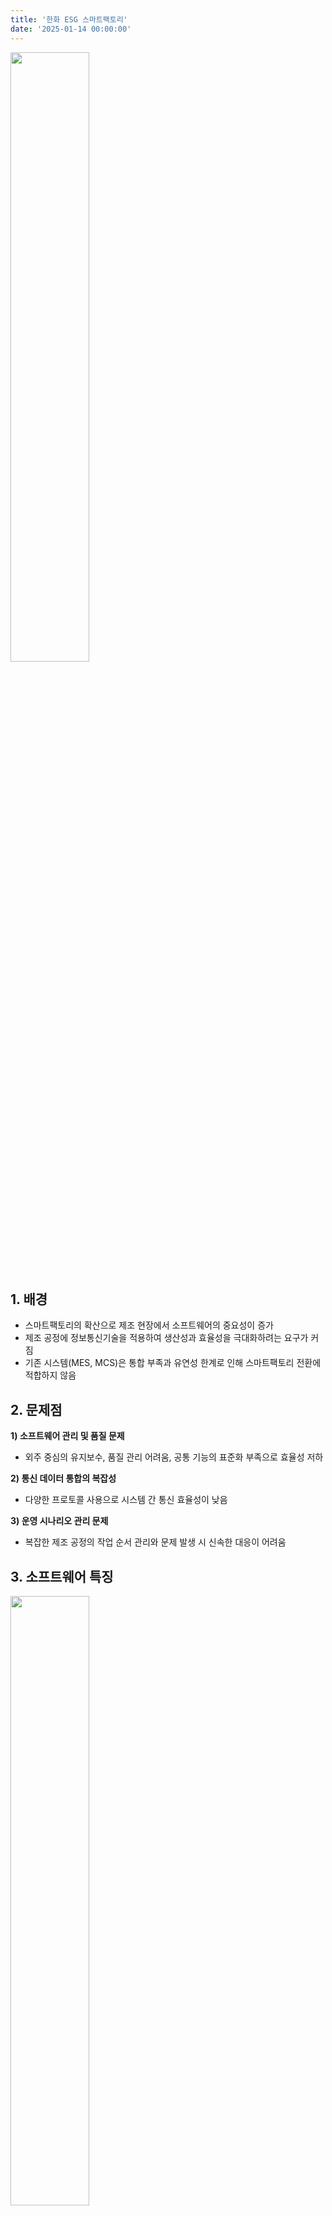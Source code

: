 ```yaml
---
title: '한화 ESG 스마트팩토리'
date: '2025-01-14 00:00:00'
---
```


<img src='/images/dev/dev-9-1.jpg' width='50%'>

## 1. 배경
- 스마트팩토리의 확산으로 제조 현장에서 소프트웨어의 중요성이 증가
- 제조 공정에 정보통신기술을 적용하여 생산성과 효율성을 극대화하려는 요구가 커짐
- 기존 시스템(MES, MCS)은 통합 부족과 유연성 한계로 인해 스마트팩토리 전환에 적합하지 않음

## 2. 문제점
**1) 소프트웨어 관리 및 품질 문제**
- 외주 중심의 유지보수, 품질 관리 어려움, 공통 기능의 표준화 부족으로 효율성 저하

**2) 통신 데이터 통합의 복잡성**
- 다양한 프로토콜 사용으로 시스템 간 통신 효율성이 낮음

**3) 운영 시나리오 관리 문제**
- 복잡한 제조 공정의 작업 순서 관리와 문제 발생 시 신속한 대응이 어려움

## 3. 소프트웨어 특징

<img src='/images/dev/dev-9-2.jpg' width='50%'>

**1) 모듈화 및 유연성 제공**
- 통신, 제어 등 공통 핵심 기능을 모듈화하여 블록처럼 조합 가능
- 고객 맞춤형 소프트웨어를 빠르고 쉽게 구축

**2) No-Code 플랫폼**
- 코딩 없이 UI 설정만으로 소프트웨어 개발 가능
- 초·중급 개발자도 고품질 소프트웨어 개발 가능, 비용 및 시간 절감

**3) 통신 및 데이터 통합**
- OPCUA, SECS/GEM 등 표준 프로토콜을 활용하여 시스템 간 호환성 확보
- 다양한 장비와의 통합으로 제조 공정 효율성 향상

**4) 사용자 중심 운영 시나리오 제공**:
- UI 기반으로 운영 시나리오를 구성하며, 실시간 모니터링 시스템 제공
- 오류 발생 시 즉각적인 대응 가능

## 4. 역할/기여
- UI 기반으로 운영 시나리오를 구성할 수 있는 툴 구현
- 솔루션 사용 매뉴얼 및 샘플 구현

## 5. 레퍼런스
- [[내일DO한화] SW 개발의 혁신, HES(Hanwha ESG Smartfactory)](https://blog.naver.com/hanwha_official/223325374273)
- [[한華를 빛낸 한화인] ㈜한화 모멘텀에서 혁신을 담당하는 한화인들을 소개합니다!](https://blog.naver.com/hanwha_official/223180277142)
- [SCS적용사례](https://swsolution.atlassian.net/servicedesk/customer/portal/1/article/215777374)
- [HES 브로슈어](https://swsolution.atlassian.net/servicedesk/customer/portal/1/article/215875604)